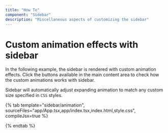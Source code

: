 ```yaml
---
title: "How To"
component: "Sidebar"
description: "Miscellaneous aspects of customizing the sidebar"
---
```


# Custom animation effects with sidebar

In the following example, the sidebar is rendered with custom animation effects. Click the buttons available in the main content area to check how the custom animations works with sidebar.

Sidebar will automatically adjust expanding animation to match any custom size specified in `CSS` styles.

{% tab template="sidebar/animation", sourceFiles="app/App.tsx,app/index.tsx,index.html,style.css", compileJsx=true %}

{% endtab %}
